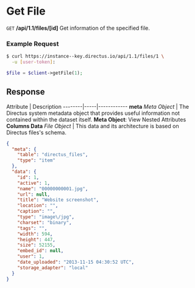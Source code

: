 # Get File

<span class="request">`GET` **/api/1.1/files/[id]**</span>
<span class="description">Get information of the specified file.</span>

### Example Request

```bash
$ curl https://instance--key.directus.io/api/1.1/files/1 \
  -u [user-token]:
```

```php
$file = $client->getFile(1);
```

## Response

<span class="attributes">Attribute</span> | Description
--------|-----|------------
**meta** _Meta Object_ | The Directus system metadata object that provides useful information not contained within the dataset itself. <a class="object">**Meta Object**: View Nested Attributes</a>
**Columns Data** _File Object_ | <span class="custom">This data and its architecture is based on Directus files's schema.</span>

```json
{
  "meta": {
    "table": "directus_files",
    "type": "item"
  },
  "data": {
    "id": 1,
    "active": 1,
    "name": "00000000001.jpg",
    "url": null,
    "title": "Website screenshot",
    "location": "",
    "caption": "",
    "type": "image\/jpg",
    "charset": "binary",
    "tags": "",
    "width": 594,
    "height": 447,
    "size": 52155,
    "embed_id": null,
    "user": 1,
    "date_uploaded": "2013-11-15 04:30:52 UTC",
    "storage_adapter": "local"
  }
}
```
